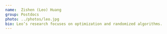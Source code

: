```yaml
---
name:  Zishen (Leo) Huang
group: Postdocs
photo: ../photos/leo.jpg
bio: Leo’s research focuses on optimization and randomized algorithms. He is interested in the theoretical explanation of machine learning algorithms, in particular from a probabilistic perspective. Recently he takes on deep learning for image processing. Huang receives his PhD under Prof. Stephen Becker from University of Colorado Boulder in July 2020, and BSc in Physics from Southeast University, China in 2015.
---
```


